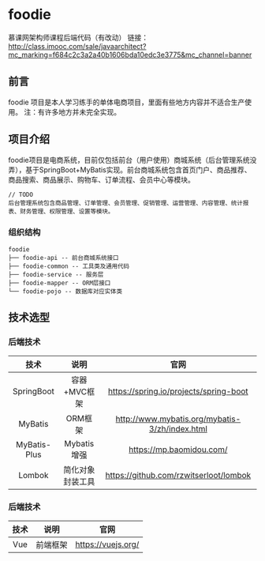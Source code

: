 # foodie
 
慕课网架构师课程后端代码（有改动）
链接：http://class.imooc.com/sale/javaarchitect?mc_marking=f684c2c3a2a40b1606bda10edc3e3775&mc_channel=banner

## 前言
foodie 项目是本人学习练手的单体电商项目，里面有些地方内容并不适合生产使用。
注：有许多地方并未完全实现。
## 项目介绍
foodie项目是电商系统，目前仅包括前台（用户使用）商城系统（后台管理系统没弄），基于SpringBoot+MyBatis实现。前台商城系统包含首页门户、商品推荐、商品搜索、商品展示、购物车、订单流程、会员中心等模块。
```
// TODO
后台管理系统包含商品管理、订单管理、会员管理、促销管理、运营管理、内容管理、统计报表、财务管理、权限管理、设置等模块。
```
### 组织结构
```
foodie
├── foodie-api -- 前台商城系统接口
├── foodie-common -- 工具类及通用代码
├── foodie-service -- 服务层
├── foodie-mapper -- ORM层接口
└── foodie-pojo -- 数据库对应实体类
```
## 技术选型
### 后端技术
| 技术 | 说明 | 官网 |
| :---: | :----: | :---: |
| SpringBoot | 容器+MVC框架 | 	https://spring.io/projects/spring-boot |
| MyBatis    | ORM框架      | http://www.mybatis.org/mybatis-3/zh/index.html     |
| MyBatis-Plus | Mybatis增强 | https://mp.baomidou.com/ |
| Lombok    | 简化对象封装工具      | https://github.com/rzwitserloot/lombok     |

### 后端技术
| 技术 | 说明 | 官网 |
| :---: | :----: | :---: |
| Vue | 前端框架 | 	https://vuejs.org/ |

